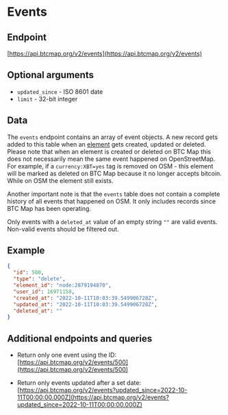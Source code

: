 # Events

## Endpoint

[https://api.btcmap.org/v2/events](https://api.btcmap.org/v2/events)

## Optional arguments

- `updated_since` - ISO 8601 date
- `limit` - 32-bit integer

## Data

The `events` endpoint contains an array of event objects. A new record gets added to this table when an [element](elements.html) gets created, updated or deleted. Please note that when an element is created or deleted on BTC Map this does not necessarily mean the same event happened on OpenStreetMap. For example, if a `currency:XBT=yes` tag is removed on OSM - this element will be marked as deleted on BTC Map because it no longer accepts bitcoin. While on OSM the element still exists.

Another important note is that the `events` table does not contain a complete history of all events that happened on OSM. It only includes records since BTC Map has been operating.

Only events with a `deleted_at` value of an empty string `""` are valid events. Non-valid events should be filtered out.

## Example

```json
{
  "id": 500,
  "type": "delete",
  "element_id": "node:2879194870",
  "user_id": 16971158,
  "created_at": "2022-10-11T10:03:39.549906728Z",
  "updated_at": "2022-10-11T10:03:39.549906728Z",
  "deleted_at": ""
}
```

## Additional endpoints and queries

- Return only one event using the ID:
  [https://api.btcmap.org/v2/events/500](https://api.btcmap.org/v2/events/500)

- Return only events updated after a set date: [https://api.btcmap.org/v2/events?updated_since=2022-10-11T00:00:00.000Z](https://api.btcmap.org/v2/events?updated_since=2022-10-11T00:00:00.000Z)
